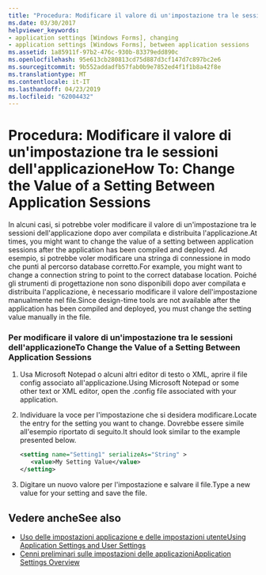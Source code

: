 ```yaml
---
title: "Procedura: Modificare il valore di un'impostazione tra le sessioni dell'applicazione"
ms.date: 03/30/2017
helpviewer_keywords:
- application settings [Windows Forms], changing
- application settings [Windows Forms], between application sessions
ms.assetid: 1a85911f-97b2-476c-930b-83379edd890c
ms.openlocfilehash: 95e613cb280813cd75d887d3cf147d7c897bc2e6
ms.sourcegitcommit: 9b552addadfb57fab0b9e7852ed4f1f1b8a42f8e
ms.translationtype: MT
ms.contentlocale: it-IT
ms.lasthandoff: 04/23/2019
ms.locfileid: "62004432"
---
```

# <a name="how-to-change-the-value-of-a-setting-between-application-sessions"></a><span data-ttu-id="34963-102">Procedura: Modificare il valore di un'impostazione tra le sessioni dell'applicazione</span><span class="sxs-lookup"><span data-stu-id="34963-102">How To: Change the Value of a Setting Between Application Sessions</span></span>
<span data-ttu-id="34963-103">In alcuni casi, si potrebbe voler modificare il valore di un'impostazione tra le sessioni dell'applicazione dopo aver compilata e distribuita l'applicazione.</span><span class="sxs-lookup"><span data-stu-id="34963-103">At times, you might want to change the value of a setting between application sessions after the application has been compiled and deployed.</span></span> <span data-ttu-id="34963-104">Ad esempio, si potrebbe voler modificare una stringa di connessione in modo che punti al percorso database corretto.</span><span class="sxs-lookup"><span data-stu-id="34963-104">For example, you might want to change a connection string to point to the correct database location.</span></span> <span data-ttu-id="34963-105">Poiché gli strumenti di progettazione non sono disponibili dopo aver compilata e distribuita l'applicazione, è necessario modificare il valore dell'impostazione manualmente nel file.</span><span class="sxs-lookup"><span data-stu-id="34963-105">Since design-time tools are not available after the application has been compiled and deployed, you must change the setting value manually in the file.</span></span>  
  
### <a name="to-change-the-value-of-a-setting-between-application-sessions"></a><span data-ttu-id="34963-106">Per modificare il valore di un'impostazione tra le sessioni dell'applicazione</span><span class="sxs-lookup"><span data-stu-id="34963-106">To Change the Value of a Setting Between Application Sessions</span></span>  
  
1. <span data-ttu-id="34963-107">Usa Microsoft Notepad o alcuni altri editor di testo o XML, aprire il file config associato all'applicazione.</span><span class="sxs-lookup"><span data-stu-id="34963-107">Using Microsoft Notepad or some other text or XML editor, open the .config file associated with your application.</span></span>  
  
2. <span data-ttu-id="34963-108">Individuare la voce per l'impostazione che si desidera modificare.</span><span class="sxs-lookup"><span data-stu-id="34963-108">Locate the entry for the setting you want to change.</span></span> <span data-ttu-id="34963-109">Dovrebbe essere simile all'esempio riportato di seguito.</span><span class="sxs-lookup"><span data-stu-id="34963-109">It should look similar to the example presented below.</span></span>  
  
    ```xml  
    <setting name="Setting1" serializeAs="String" >  
       <value>My Setting Value</value>  
    </setting>  
    ```  
  
3. <span data-ttu-id="34963-110">Digitare un nuovo valore per l'impostazione e salvare il file.</span><span class="sxs-lookup"><span data-stu-id="34963-110">Type a new value for your setting and save the file.</span></span>  
  
## <a name="see-also"></a><span data-ttu-id="34963-111">Vedere anche</span><span class="sxs-lookup"><span data-stu-id="34963-111">See also</span></span>

- [<span data-ttu-id="34963-112">Uso delle impostazioni applicazione e delle impostazioni utente</span><span class="sxs-lookup"><span data-stu-id="34963-112">Using Application Settings and User Settings</span></span>](using-application-settings-and-user-settings.md)
- [<span data-ttu-id="34963-113">Cenni preliminari sulle impostazioni delle applicazioni</span><span class="sxs-lookup"><span data-stu-id="34963-113">Application Settings Overview</span></span>](application-settings-overview.md)

